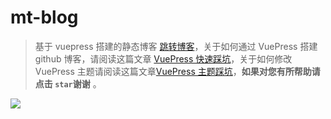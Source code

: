 # mt-blog

> 基于 vuepress 搭建的静态博客 [跳转博客](https://txs1992.github.io/mt-blog/)，关于如何通过 VuePress 搭建 github 博客，请阅读这篇文章 [VuePress 快速踩坑](https://txs1992.github.io/mt-blog/zhihu/vuepress.html)，关于如何修改 VuePress 主题请阅读这篇文章[VuePress 主题踩坑](https://txs1992.github.io/mt-blog/blog/vuepress-theme.html)，**如果对您有所帮助请点击 `star`谢谢** 。

<a href="https://taoxusheng.github.io/mt-blog/" target="_blank">
  <img src="https://github.com/txs1992/mt-blog/blob/master/blog.png"></img>
</a>
